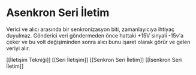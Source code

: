 # Asenkron Seri İletim

Verici ve alıcı arasında bir senkronizasyon biti, zamanlayıcıya ihtiyaç duyulmaz. Gönderici veri göndermeden önce hattaki +15V sinyali -15v'a çeker ve bu volt değişiminden sonra alıcı bunu işaret olarak görür ve gelen veriyi alır.

[[İletişim Tekniği]]
[[Seri İletişim]]
[[Senkron Seri İletim]]
[[İsenkron Seri İletim]]
